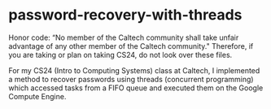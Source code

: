 # password-recovery-with-threads

Honor code: “No member of the Caltech community shall take unfair advantage of any other member of the Caltech community." Therefore, if you are taking or plan on taking CS24, do not look over these files.

For my CS24 (Intro to Computing Systems) class at Caltech, I implemented a method to recover passwords using threads (concurrent programming) which accessed tasks from a FIFO queue and executed them on the Google Compute Engine.
